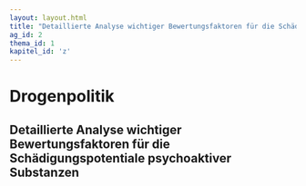 ```yaml
---
layout: layout.html
title: "Detaillierte Analyse wichtiger Bewertungsfaktoren für die Schädigungspotentiale psychoaktiver Substanzen"
ag_id: 2
thema_id: 1
kapitel_id: 'z'
---
```


# Drogenpolitik

## Detaillierte Analyse wichtiger Bewertungsfaktoren für die Schädigungspotentiale psychoaktiver Substanzen
